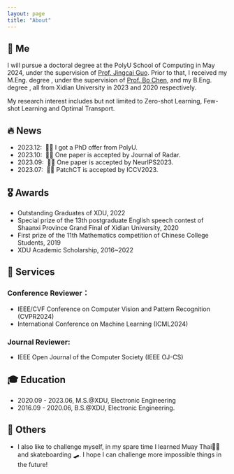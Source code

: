 ```yaml
---
layout: page
title: "About"
---
```


<span class='anchor' id='about-me'></span>

## 🐨 Me

I will pursue a doctoral degree at the PolyU School of Computing in May 2024, under the supervision of [Prof. Jingcai Guo](https://jingcaiguo.github.io/). Prior to that, I received my M.Eng. degree , under the supervision of [Prof. Bo Chen](https://web.xidian.edu.cn/bchen/), and my B.Eng. degree , all from Xidian University in 2023 and 2020 respectively.

My research interest includes but not limited to Zero-shot Learning, Few-shot Learning and Optimal Transport.

## 🔥 News
- 2023.12: &nbsp;🥳🥳 I got a PhD offer from PolyU.
- 2023.10: &nbsp;🙋🙋 One paper is accepted by Journal of Radar.
- 2023.09: &nbsp;🍾🍾 One paper is accepted by NeurIPS2023. 
- 2023.07: &nbsp;🎉🎉 PatchCT is accepted by ICCV2023.


## 🎖 Awards 
- Outstanding Graduates of XDU, 2022
- Special prize of the 13th postgraduate English speech contest of Shaanxi Province Grand Final of Xidian University, 2020
- First prize of the 11th Mathematics competition of Chinese College Students, 2019
- XDU Academic Scholarship, 2016~2022

## 🧙 Services
### Conference Reviewer：
- IEEE/CVF Conference on Computer Vision and Pattern Recognition (CVPR2024)
- International Conference on Machine Learning (ICML2024)
### Journal Reviewer:
- IEEE Open Journal of the Computer Society (IEEE OJ-CS)
  
## 🎓 Education
- 2020.09 - 2023.06, M.S.@XDU, Electronic Engineering
- 2016.09 - 2020.06, B.S.@XDU, Electronic Engineering.

## 🥏 Others
- I also like to challenge myself, in my spare time I learned Muay Thai🥊🥊 and skateboarding 🛹. I hope I can challenge more impossible things in the future!
